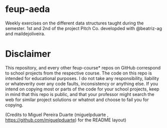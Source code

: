 # feup-aeda
Weekly exercises on the different data structures taught during the semester.
1st and 2nd of the project Pitch Co. developded with @beatriz-ag and maildejoliveira.

# Disclaimer
This repository, and every other feup-course* repos on GitHub correspond to school projects from the respective course. The code on this repo is intended for educational purposes. I do not take any responsibility, liability or whateverity over any code faults, inconsistency or anything else. If you intend on copying most or parts of the code for your school projects, keep in mind that this repo is public, and that your professor might search the web for similar project solutions or whatnot and choose to fail you for copying.

(Credits to Miguel Pereira Duarte (miguelpduarte , https://github.com/miguelpduarte) for the README layout)

